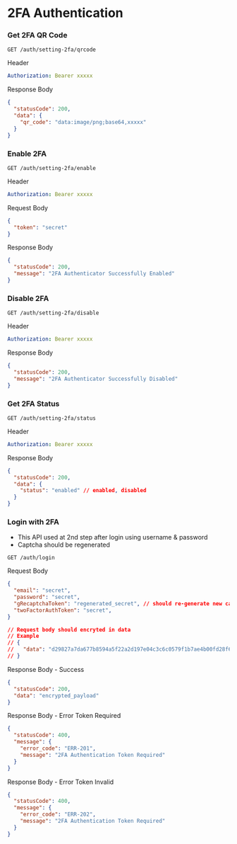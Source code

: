
# 2FA Authentication

### Get 2FA QR Code
`GET /auth/setting-2fa/qrcode`

Header
```yaml
Authorization: Bearer xxxxx
```

Response Body
```json
{
  "statusCode": 200,
  "data": {
    "qr_code": "data:image/png;base64,xxxxx"
  }
}
```

### Enable 2FA
`GET /auth/setting-2fa/enable`

Header
```yaml
Authorization: Bearer xxxxx
```

Request Body
```json
{
  "token": "secret"
}
```

Response Body
```json
{
  "statusCode": 200,
  "message": "2FA Authenticator Successfully Enabled"
}
```

### Disable 2FA
`GET /auth/setting-2fa/disable`

Header
```yaml
Authorization: Bearer xxxxx
```

Response Body
```json
{
  "statusCode": 200,
  "message": "2FA Authenticator Successfully Disabled"
}
```

### Get 2FA Status
`GET /auth/setting-2fa/status`

Header
```yaml
Authorization: Bearer xxxxx
```

Response Body
```json
{
  "statusCode": 200,
  "data": {
    "status": "enabled" // enabled, disabled
  }
}
```

### Login with 2FA
- This API used at 2nd step after login using username & password
- Captcha should be regenerated

`GET /auth/login`

Request Body
```json
{
  "email": "secret",
  "password": "secret",
  "gRecaptchaToken": "regenerated_secret", // should re-generate new captcha
  "twoFactorAuthToken": "secret",
}

// Request body should encryted in data
// Example
// {
//   "data": "d29827a7da677b8594a5f22a2d197e04c3c6c0579f1b7ae4b00fd28f629a8ed61a1c066da39791c7a10b65a33dd0a37dd92d5adea2e84bdf3b6c41921c36acb584e59b5f82ff1f1f441671c7edae7d68965fb6cfe3c60fd650c35b85d2d94500162de559a23ee1"
// }
```

Response Body - Success
```json
{
  "statusCode": 200,
  "data": "encrypted_payload"
}
```

Response Body - Error Token Required
```json
{
  "statusCode": 400,
  "message": {
    "error_code": "ERR-201",
    "message": "2FA Authentication Token Required"
  }
}
```

Response Body - Error Token Invalid
```json
{
  "statusCode": 400,
  "message": {
    "error_code": "ERR-202",
    "message": "2FA Authentication Token Required"
  }
}
```
